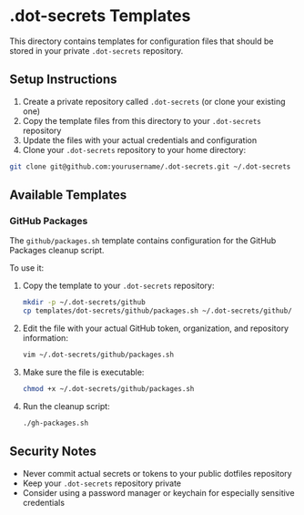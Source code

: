 # .dot-secrets Templates

This directory contains templates for configuration files that should be stored in your private `.dot-secrets` repository.

## Setup Instructions

1. Create a private repository called `.dot-secrets` (or clone your existing one)
2. Copy the template files from this directory to your `.dot-secrets` repository
3. Update the files with your actual credentials and configuration
4. Clone your `.dot-secrets` repository to your home directory:

```bash
git clone git@github.com:yourusername/.dot-secrets.git ~/.dot-secrets
```

## Available Templates

### GitHub Packages

The `github/packages.sh` template contains configuration for the GitHub Packages cleanup script.

To use it:

1. Copy the template to your `.dot-secrets` repository:
   ```bash
   mkdir -p ~/.dot-secrets/github
   cp templates/dot-secrets/github/packages.sh ~/.dot-secrets/github/
   ```

2. Edit the file with your actual GitHub token, organization, and repository information:
   ```bash
   vim ~/.dot-secrets/github/packages.sh
   ```

3. Make sure the file is executable:
   ```bash
   chmod +x ~/.dot-secrets/github/packages.sh
   ```

4. Run the cleanup script:
   ```bash
   ./gh-packages.sh
   ```

## Security Notes

- Never commit actual secrets or tokens to your public dotfiles repository
- Keep your `.dot-secrets` repository private
- Consider using a password manager or keychain for especially sensitive credentials 